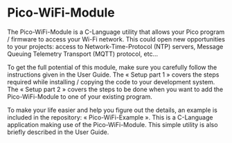 # Pico-WiFi-Module
The Pico-WiFi-Module is a C-Language utility that allows your Pico program / firmware  to access your Wi-Fi network. This could open new opportunities to your projects: access to Network-Time-Protocol (NTP) servers, Message Queuing Telemetry Transport (MQTT) protocol, etc...

To get the full potential of this module, make sure you carefully follow the instructions given in the User Guide. The « Setup part 1 » covers the steps required while installing / copying the code to your development system. The « Setup part 2 » covers the steps to be done when you want to add the Pico-WiFi-Module to one of your existing program.

To make your life easier and help you figure out the details, an example is included in the repository: « Pico-WiFi-Example ». This is a C-Language application making use of the Pico-WiFi-Module. This simple utility is also briefly described in the User Guide.
